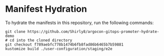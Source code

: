 # Manifest Hydration

To hydrate the manifests in this repository, run the following commands:

```shell
git clone https://github.com/Shirly8/argocon-gitops-promoter-hydrate-demo
# cd into the cloned directory
git checkout f789aebfc778b1474b6fb8fad86b6465b7b59881
kustomize build ./user-configuration/staging/e2e
```
